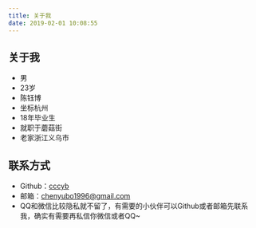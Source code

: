 ```yaml
---
title: 关于我
date: 2019-02-01 10:08:55
---
```

## 关于我
- 男
- 23岁
- 陈钰博
- 坐标杭州
- 18年毕业生
- 就职于蘑菇街
- 老家浙江义乌市

## 联系方式
- Github：[cccyb](https://github.com/cccyb)
- 邮箱：chenyubo1996@gmail.com
- QQ和微信比较隐私就不留了，有需要的小伙伴可以Github或者邮箱先联系我，确实有需要再私信你微信或者QQ~